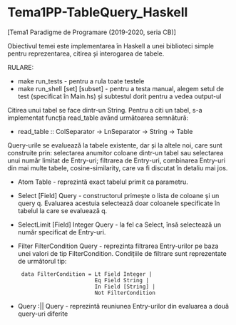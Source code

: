 # Tema1PP-TableQuery_Haskell
[Tema1 Paradigme de Programare (2019-2020, seria CB)] 

Obiectivul temei este implementarea în Haskell a unei biblioteci simple pentru reprezentarea,
citirea și interogarea de tabele.

RULARE:
- make run_tests - pentru a rula toate testele
- make run_shell  [set]  [subset] - pentru a testa manual,  alegem setul de test (specificat în Main.hs) și subtestul dorit pentru a vedea output-ul





Citirea unui tabel se face dintr-un String. Pentru a citi un tabel, s-a implementat funcția
read_table având următoarea semnătură:
- read_table :: ColSeparator -> LnSeparator -> String -> Table




Query-urile se evaluează la tabele existente, dar și la altele noi, care sunt construite prin:
selectarea anumitor coloane dintr-un tabel sau selectarea unui număr limitat de Entry-uri;
filtrarea de Entry-uri, combinarea Entry-uri din mai multe tabele, cosine-similarity, care va fi
discutat în detaliu mai jos.
- Atom Table - reprezintă exact tabelul primit ca parametru.
- Select [Field] Query - constructorul primește o lista de coloane și un query q.
Evaluarea acestuia selectează doar coloanele specificate în tabelul la care se evaluează q.
- SelectLimit [Field] Integer Query - la fel ca Select, însă selectează un
număr specificat de Entry-uri. 
- Filter FilterCondition Query - reprezinta filtrarea Entry-urilor pe baza unei
valori de tip FilterCondition. Condițiile de filtrare sunt reprezentate de următorul tip:

       data FilterCondition = Lt Field Integer |
                              Eq Field String |
                              In Field [String] |
                              Not FilterCondition                   
- Query :|| Query - reprezintă reuniunea Entry-urilor din evaluarea a două query-uri
diferite


